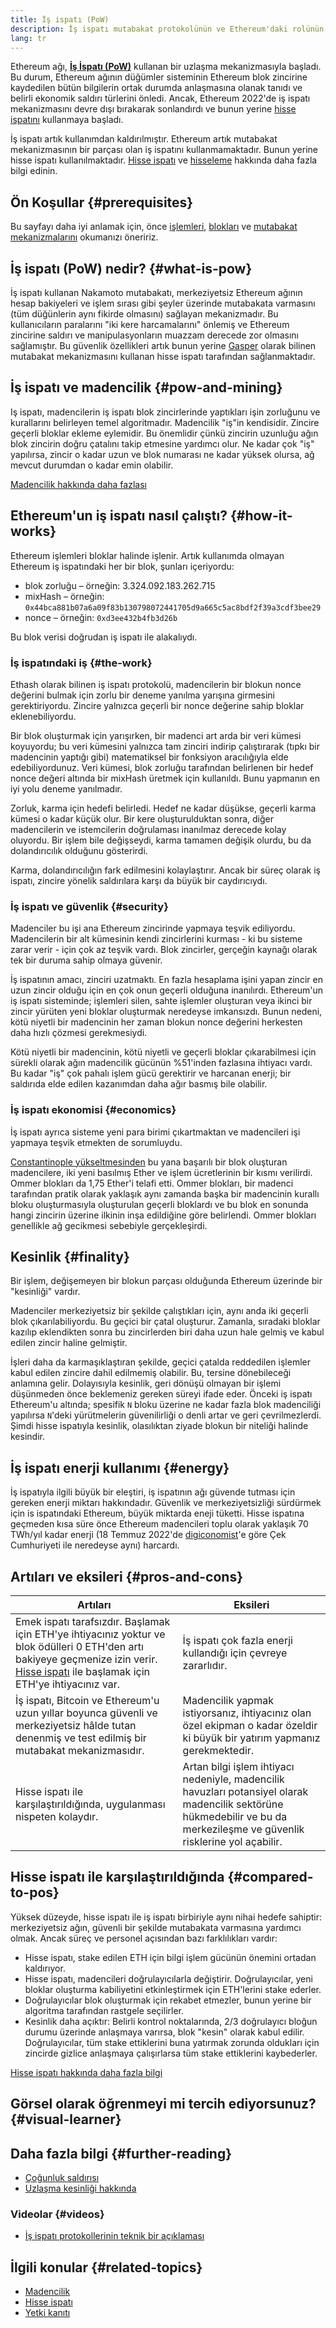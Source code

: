 ```yaml
---
title: İş ispatı (PoW)
description: İş ispatı mutabakat protokolünün ve Ethereum'daki rolünün bir açıklaması.
lang: tr
---
```


Ethereum ağı, **[İş İspatı (PoW)](/developers/docs/consensus-mechanisms/pow)** kullanan bir uzlaşma mekanizmasıyla başladı. Bu durum, Ethereum ağının düğümler sisteminin Ethereum blok zincirine kaydedilen bütün bilgilerin ortak durumda anlaşmasına olanak tanıdı ve belirli ekonomik saldırı türlerini önledi. Ancak, Ethereum 2022'de iş ispatı mekanizmasını devre dışı bırakarak sonlandırdı ve bunun yerine [hisse ispatını](/developers/docs/consensus-mechanisms/pos) kullanmaya başladı.

<InfoBanner emoji=":wave:">
    İş ispatı artık kullanımdan kaldırılmıştır. Ethereum artık mutabakat mekanizmasının bir parçası olan iş ispatını kullanmamaktadır. Bunun yerine hisse ispatı kullanılmaktadır. <a href="/developers/docs/consensus-mechanisms/pos/">Hisse ispatı</a> ve <a href="/staking/">hisseleme</a> hakkında daha fazla bilgi edinin.
</InfoBanner>

## Ön Koşullar {#prerequisites}

Bu sayfayı daha iyi anlamak için, önce [işlemleri](/developers/docs/transactions/), [blokları](/developers/docs/blocks/) ve [mutabakat mekanizmalarını](/developers/docs/consensus-mechanisms/) okumanızı öneririz.

## İş ispatı (PoW) nedir? {#what-is-pow}

İş ispatı kullanan Nakamoto mutabakatı, merkeziyetsiz Ethereum ağının hesap bakiyeleri ve işlem sırası gibi şeyler üzerinde mutabakata varmasını (tüm düğünlerin aynı fikirde olmasını) sağlayan mekanizmadır. Bu kullanıcıların paralarını "iki kere harcamalarını" önlemiş ve Ethereum zincirine saldırı ve manipulasyonların muazzam derecede zor olmasını sağlamıştır. Bu güvenlik özellikleri artık bunun yerine [Gasper](/developers/docs/consensus-mechanisms/pos/gasper/) olarak bilinen mutabakat mekanizmasını kullanan hisse ispatı tarafından sağlanmaktadır.

## İş ispatı ve madencilik {#pow-and-mining}

Iş ispatı, madencilerin iş ispatı blok zincirlerinde yaptıkları işin zorluğunu ve kurallarını belirleyen temel algoritmadır. Madencilik "iş"in kendisidir. Zincire geçerli bloklar ekleme eylemidir. Bu önemlidir çünkü zincirin uzunluğu ağın blok zincirin doğru çatalını takip etmesine yardımcı olur. Ne kadar çok "iş" yapılırsa, zincir o kadar uzun ve blok numarası ne kadar yüksek olursa, ağ mevcut durumdan o kadar emin olabilir.

[Madencilik hakkında daha fazlası](/developers/docs/consensus-mechanisms/pow/mining/)

## Ethereum'un iş ispatı nasıl çalıştı? {#how-it-works}

Ethereum işlemleri bloklar halinde işlenir. Artık kullanımda olmayan Ethereum iş ispatındaki her bir blok, şunları içeriyordu:

- blok zorluğu – örneğin: 3.324.092.183.262.715
- mixHash – örneğin: `0x44bca881b07a6a09f83b130798072441705d9a665c5ac8bdf2f39a3cdf3bee29`
- nonce – örneğin: `0xd3ee432b4fb3d26b`

Bu blok verisi doğrudan iş ispatı ile alakalıydı.

### İş ispatındaki iş {#the-work}

Ethash olarak bilinen iş ispatı protokolü, madencilerin bir blokun nonce değerini bulmak için zorlu bir deneme yanılma yarışına girmesini gerektiriyordu. Zincire yalnızca geçerli bir nonce değerine sahip bloklar eklenebiliyordu.

Bir blok oluşturmak için yarışırken, bir madenci art arda bir veri kümesi koyuyordu; bu veri kümesini yalnızca tam zinciri indirip çalıştırarak (tıpkı bir madencinin yaptığı gibi) matematiksel bir fonksiyon aracılığıyla elde edebiliyordunuz. Veri kümesi, blok zorluğu tarafından belirlenen bir hedef nonce değeri altında bir mixHash üretmek için kullanıldı. Bunu yapmanın en iyi yolu deneme yanılmadır.

Zorluk, karma için hedefi belirledi. Hedef ne kadar düşükse, geçerli karma kümesi o kadar küçük olur. Bir kere oluşturulduktan sonra, diğer madencilerin ve istemcilerin doğrulaması inanılmaz derecede kolay oluyordu. Bir işlem bile değişseydi, karma tamamen değişik olurdu, bu da dolandırıcılık olduğunu gösterirdi.

Karma, dolandırıcılığın fark edilmesini kolaylaştırır. Ancak bir süreç olarak iş ispatı, zincire yönelik saldırılara karşı da büyük bir caydırıcıydı.

### İş ispatı ve güvenlik {#security}

Madenciler bu işi ana Ethereum zincirinde yapmaya teşvik ediliyordu. Madencilerin bir alt kümesinin kendi zincirlerini kurması - ki bu sisteme zarar verir - için çok az teşvik vardı. Blok zincirler, gerçeğin kaynağı olarak tek bir duruma sahip olmaya güvenir.

İş ispatının amacı, zinciri uzatmaktı. En fazla hesaplama işini yapan zincir en uzun zincir olduğu için en çok onun geçerli olduğuna inanılırdı. Ethereum'un iş ispatı sisteminde; işlemleri silen, sahte işlemler oluşturan veya ikinci bir zincir yürüten yeni bloklar oluşturmak neredeyse imkansızdı. Bunun nedeni, kötü niyetli bir madencinin her zaman blokun nonce değerini herkesten daha hızlı çözmesi gerekmesiydi.

Kötü niyetli bir madencinin, kötü niyetli ve geçerli bloklar çıkarabilmesi için sürekli olarak ağın madencilik gücünün %51'inden fazlasına ihtiyacı vardı. Bu kadar "iş" çok pahalı işlem gücü gerektirir ve harcanan enerji; bir saldırıda elde edilen kazanımdan daha ağır basmış bile olabilir.

### İş ispatı ekonomisi {#economics}

İş ispatı ayrıca sisteme yeni para birimi çıkartmaktan ve madencileri işi yapmaya teşvik etmekten de sorumluydu.

[Constantinople yükseltmesinden](/history/#constantinople) bu yana başarılı bir blok oluşturan madencilere, iki yeni basılmış Ether ve işlem ücretlerinin bir kısmı verilirdi. Ommer blokları da 1,75 Ether'i telafi etti. Ommer blokları, bir madenci tarafından pratik olarak yaklaşık aynı zamanda başka bir madencinin kurallı bloku oluşturmasıyla oluşturulan geçerli bloklardı ve bu blok en sonunda hangi zincirin üzerine ilkinin inşa edildiğine göre belirlendi. Ommer blokları genellikle ağ gecikmesi sebebiyle gerçekleşirdi.

## Kesinlik {#finality}

Bir işlem, değişemeyen bir blokun parçası olduğunda Ethereum üzerinde bir "kesinliği" vardır.

Madenciler merkeziyetsiz bir şekilde çalıştıkları için, aynı anda iki geçerli blok çıkarılabiliyordu. Bu geçici bir çatal oluşturur. Zamanla, sıradaki bloklar kazılıp eklendikten sonra bu zincirlerden biri daha uzun hale gelmiş ve kabul edilen zincir haline gelmiştir.

İşleri daha da karmaşıklaştıran şekilde, geçici çatalda reddedilen işlemler kabul edilen zincire dahil edilmemiş olabilir. Bu, tersine dönebileceği anlamına gelir. Dolayısıyla kesinlik, geri dönüşü olmayan bir işlemi düşünmeden önce beklemeniz gereken süreyi ifade eder. Önceki iş ispatı Ethereum'u altında; spesifik `N` bloku üzerine ne kadar fazla blok madenciliği yapılırsa `N`'deki yürütmelerin güvenilirliği o denli artar ve geri çevrilmezlerdi. Şimdi hisse ispatıyla kesinlik, olasılıktan ziyade blokun bir niteliği halinde kesindir.

## İş ispatı enerji kullanımı {#energy}

İş ispatıyla ilgili büyük bir eleştiri, iş ispatının ağı güvende tutması için gereken enerji miktarı hakkındadır. Güvenlik ve merkeziyetsizliği sürdürmek için is ispatındaki Ethereum, büyük miktarda eneji tüketti. Hisse ispatına geçmeden kısa süre önce Ethereum madencileri toplu olarak yaklaşık 70 TWh/yıl kadar enerji (18 Temmuz 2022'de [digiconomist](https://digiconomist.net/)'e göre Çek Cumhuriyeti ile neredeyse aynı) harcardı.

## Artıları ve eksileri {#pros-and-cons}

| Artıları                                                                                                                                                                                                                             | Eksileri                                                                                                                                                                  |
| ------------------------------------------------------------------------------------------------------------------------------------------------------------------------------------------------------------------------------------ | ------------------------------------------------------------------------------------------------------------------------------------------------------------------------- |
| Emek ispatı tarafsızdır. Başlamak için ETH'ye ihtiyacınız yoktur ve blok ödülleri 0 ETH'den artı bakiyeye geçmenize izin verir. [Hisse ispatı](/developers/docs/consensus-mechanisms/pos/) ile başlamak için ETH'ye ihtiyacınız var. | İş ispatı çok fazla enerji kullandığı için çevreye zararlıdır.                                                                                                            |
| İş ispatı, Bitcoin ve Ethereum'u uzun yıllar boyunca güvenli ve merkeziyetsiz hâlde tutan denenmiş ve test edilmiş bir mutabakat mekanizmasıdır.                                                                                     | Madencilik yapmak istiyorsanız, ihtiyacınız olan özel ekipman o kadar özeldir ki büyük bir yatırım yapmanız gerekmektedir.                                                |
| Hisse ispatı ile karşılaştırıldığında, uygulanması nispeten kolaydır.                                                                                                                                                                | Artan bilgi işlem ihtiyacı nedeniyle, madencilik havuzları potansiyel olarak madencilik sektörüne hükmedebilir ve bu da merkezileşme ve güvenlik risklerine yol açabilir. |

## Hisse ispatı ile karşılaştırıldığında {#compared-to-pos}

Yüksek düzeyde, hisse ispatı ile iş ispatı birbiriyle aynı nihai hedefe sahiptir: merkeziyetsiz ağın, güvenli bir şekilde mutabakata varmasına yardımcı olmak. Ancak süreç ve personel açısından bazı farklılıkları vardır:

- Hisse ispatı, stake edilen ETH için bilgi işlem gücünün önemini ortadan kaldırıyor.
- Hisse ispatı, madencileri doğrulayıcılarla değiştirir. Doğrulayıcılar, yeni bloklar oluşturma kabiliyetini etkinleştirmek için ETH'lerini stake ederler.
- Doğrulayıcılar blok oluşturmak için rekabet etmezler, bunun yerine bir algoritma tarafından rastgele seçilirler.
- Kesinlik daha açıktır: Belirli kontrol noktalarında, 2/3 doğrulayıcı bloğun durumu üzerinde anlaşmaya varırsa, blok "kesin" olarak kabul edilir. Doğrulayıcılar, tüm stake ettiklerini buna yatırmak zorunda oldukları için zincirde gizlice anlaşmaya çalışırlarsa tüm stake ettiklerini kaybederler.

[Hisse ispatı hakkında daha fazla bilgi](/developers/docs/consensus-mechanisms/pos/)

## Görsel olarak öğrenmeyi mi tercih ediyorsunuz? {#visual-learner}

<YouTube id="3EUAcxhuoU4" />

## Daha fazla bilgi {#further-reading}

- [Çoğunluk saldırısı](https://en.bitcoin.it/wiki/Majority_attack)
- [Uzlaşma kesinliği hakkında](https://blog.ethereum.org/2016/05/09/on-settlement-finality/)

### Videolar {#videos}

- [İş ispatı protokollerinin teknik bir açıklaması](https://youtu.be/9V1bipPkCTU)

## İlgili konular {#related-topics}

- [Madencilik](/developers/docs/consensus-mechanisms/pow/mining/)
- [Hisse ispatı](/developers/docs/consensus-mechanisms/pos/)
- [Yetki kanıtı](/developers/docs/consensus-mechanisms/poa/)
